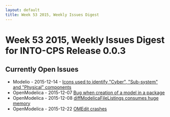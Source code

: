 ```yaml
---
layout: default
title: Week 53 2015, Weekly Issues Digest
---
```


# Week 53 2015, Weekly Issues Digest for INTO-CPS Release 0.0.3

## Currently Open Issues

* Modelio - 2015-12-14 - [Icons used to identify "Cyber", "Sub-system" and "Physical" components](http://forge.modelio.org/issues/266)
* OpenModelica - 2015-12-07 [Bug when creation of a model in a package](https://trac.openmodelica.org/OpenModelica/ticket/3585)
* OpenModelica - 2015-12-08 [diffModelicaFileListings consumes huge memory](https://trac.openmodelica.org/OpenModelica/ticket/3588)
* OpenModelica - 2015-12-22 [OMEdit crashes](https://trac.openmodelica.org/OpenModelica/ticket/3606)
